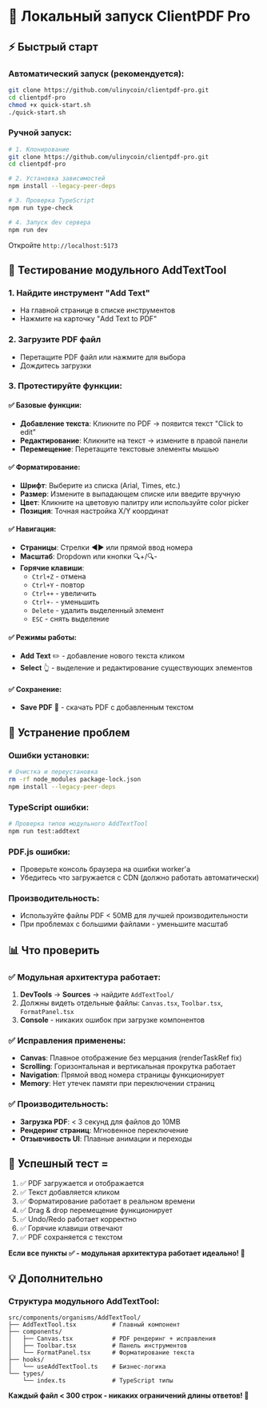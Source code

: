 # 🚀 Локальный запуск ClientPDF Pro

## ⚡ Быстрый старт

### Автоматический запуск (рекомендуется):

```bash
git clone https://github.com/ulinycoin/clientpdf-pro.git
cd clientpdf-pro
chmod +x quick-start.sh
./quick-start.sh
```

### Ручной запуск:

```bash
# 1. Клонирование
git clone https://github.com/ulinycoin/clientpdf-pro.git
cd clientpdf-pro

# 2. Установка зависимостей
npm install --legacy-peer-deps

# 3. Проверка TypeScript
npm run type-check

# 4. Запуск dev сервера
npm run dev
```

Откройте `http://localhost:5173`

## 🧪 Тестирование модульного AddTextTool

### 1. Найдите инструмент "Add Text"
- На главной странице в списке инструментов
- Нажмите на карточку "Add Text to PDF"

### 2. Загрузите PDF файл
- Перетащите PDF файл или нажмите для выбора
- Дождитесь загрузки

### 3. Протестируйте функции:

#### ✅ Базовые функции:
- **Добавление текста**: Кликните по PDF → появится текст "Click to edit"
- **Редактирование**: Кликните на текст → измените в правой панели
- **Перемещение**: Перетащите текстовые элементы мышью

#### ✅ Форматирование:
- **Шрифт**: Выберите из списка (Arial, Times, etc.)
- **Размер**: Измените в выпадающем списке или введите вручную
- **Цвет**: Кликните на цветовую палитру или используйте color picker
- **Позиция**: Точная настройка X/Y координат

#### ✅ Навигация:
- **Страницы**: Стрелки ◀️▶️ или прямой ввод номера
- **Масштаб**: Dropdown или кнопки 🔍+/🔍-
- **Горячие клавиши**: 
  - `Ctrl+Z` - отмена
  - `Ctrl+Y` - повтор
  - `Ctrl++` - увеличить
  - `Ctrl+-` - уменьшить
  - `Delete` - удалить выделенный элемент
  - `ESC` - снять выделение

#### ✅ Режимы работы:
- **Add Text** ✏️ - добавление нового текста кликом
- **Select** 👆 - выделение и редактирование существующих элементов

#### ✅ Сохранение:
- **Save PDF** 💾 - скачать PDF с добавленным текстом

## 🔧 Устранение проблем

### Ошибки установки:
```bash
# Очистка и переустановка
rm -rf node_modules package-lock.json
npm install --legacy-peer-deps
```

### TypeScript ошибки:
```bash
# Проверка типов модульного AddTextTool
npm run test:addtext
```

### PDF.js ошибки:
- Проверьте консоль браузера на ошибки worker'а
- Убедитесь что загружается с CDN (должно работать автоматически)

### Производительность:
- Используйте файлы PDF < 50MB для лучшей производительности
- При проблемах с большими файлами - уменьшите масштаб

## 📊 Что проверить

### ✅ Модульная архитектура работает:
1. **DevTools** → **Sources** → найдите `AddTextTool/`
2. Должны видеть отдельные файлы: `Canvas.tsx`, `Toolbar.tsx`, `FormatPanel.tsx`
3. **Console** - никаких ошибок при загрузке компонентов

### ✅ Исправления применены:
- **Canvas**: Плавное отображение без мерцания (renderTaskRef fix)
- **Scrolling**: Горизонтальная и вертикальная прокрутка работает
- **Navigation**: Прямой ввод номера страницы функционирует
- **Memory**: Нет утечек памяти при переключении страниц

### ✅ Производительность:
- **Загрузка PDF**: < 3 секунд для файлов до 10MB
- **Рендеринг страниц**: Мгновенное переключение
- **Отзывчивость UI**: Плавные анимации и переходы

## 🎯 Успешный тест = 

1. ✅ PDF загружается и отображается
2. ✅ Текст добавляется кликом 
3. ✅ Форматирование работает в реальном времени
4. ✅ Drag & drop перемещение функционирует
5. ✅ Undo/Redo работает корректно
6. ✅ Горячие клавиши отвечают
7. ✅ PDF сохраняется с текстом

**Если все пункты ✅ - модульная архитектура работает идеально! 🎉**

## 💡 Дополнительно

### Структура модульного AddTextTool:
```
src/components/organisms/AddTextTool/
├── AddTextTool.tsx          # Главный компонент
├── components/
│   ├── Canvas.tsx           # PDF рендеринг + исправления
│   ├── Toolbar.tsx          # Панель инструментов
│   └── FormatPanel.tsx      # Форматирование текста
├── hooks/
│   └── useAddTextTool.ts    # Бизнес-логика
└── types/
    └── index.ts             # TypeScript типы
```

**Каждый файл < 300 строк - никаких ограничений длины ответов! 🚀**